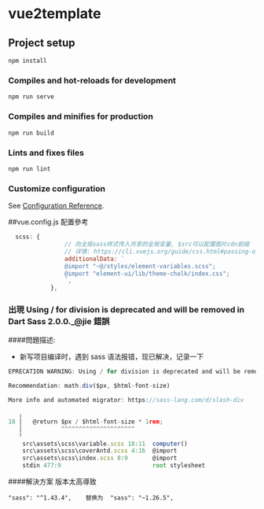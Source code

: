 # vue2template

## Project setup

```
npm install
```

### Compiles and hot-reloads for development

```
npm run serve
```

### Compiles and minifies for production

```
npm run build
```

### Lints and fixes files

```
npm run lint
```

### Customize configuration

See [Configuration Reference](https://cli.vuejs.org/config/).

##vue.config.js 配置參考

```js
  scss: {
                // 向全局sass样式传入共享的全局变量, $src可以配置图片cdn前缀
                // 详情: https://cli.vuejs.org/guide/css.html#passing-options-to-pre-processor-loaders
                additionalData: `
                @import "~@/styles/element-variables.scss";
                @import "element-ui/lib/theme-chalk/index.css";
                `,
            },
```

### 出現 Using / for division is deprecated and will be removed in Dart Sass 2.0.0.\_@jie 錯誤

####問題描述:

-   新写项目编译时，遇到 sass 语法报错，现已解决，记录一下

```js
EPRECATION WARNING: Using / for division is deprecated and will be removed in Dart Sass 2.0.0.

Recommendation: math.div($px, $html-font-size)

More info and automated migrator: https://sass-lang.com/d/slash-div

   ╷
18 │   @return $px / $html-font-size * 1rem;
   │           ^^^^^^^^^^^^^^^^^^^^^
   ╵
    src\assets\scss\variable.scss 18:11  computer()
    src\assets\scss\coverAntd.scss 4:16  @import
    src\assets\scss\index.scss 8:9       @import
    stdin 477:9                          root stylesheet


```

####解決方案
版本太高導致

```
"sass": "^1.43.4",    替换为  "sass": "~1.26.5",
```
